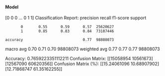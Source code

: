 #### Model
[0 0 0 ... 0 1 1]
Classification Report:
              precision    recall  f1-score   support

           0       0.55      0.59      0.57  25620627
           1       0.85      0.83      0.84  73187446

    accuracy                           0.77  98808073
   macro avg       0.70      0.71      0.70  98808073
weighted avg       0.77      0.77      0.77  98808073

Accuracy: 0.7659223351112211
Confusion Matrix:
[[15058954 10561673]
 [12567090 60620356]]
Confusion Matrix (%):
[[15.24061096 10.68907902]
 [12.71868747 61.35162255]]
